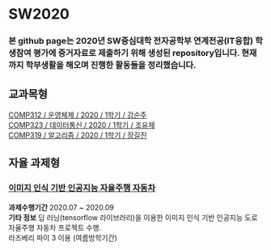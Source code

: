 # SW2020  

### 본 github page는 2020년 SW중심대학 전자공학부 연계전공(IT융합) 학생참여 평가에 증거자료로 제출하기 위해 생성된 repository입니다. 현재까지 학부생활을 해오며 진행한 활동들을 정리했습니다.   

## 교과목형   

[COMP312 / 운영체제 / 2020 / 1학기 / 강순주](https://github.com/YangYoungwoo/Operating_System)   
[COMP323 / 데이터통신 / 2020 / 1학기 / 조유제](https://github.com/YangYoungwoo/Data_Communication)   
[COMP319 / 알고리즘 / 2020 / 1학기 / 장길진](https://github.com/YangYoungwoo/Algorithm)  


## 자율 과제형  

### [이미지 인식 기반 인공지능 자율주행 자동차](https://github.com/YangYoungwoo/Machine_Learning)  
**과제수행기간** 2020.07 ~ 2020.09    
**기타 정보** 딥 러닝(tensorflow 라이브러리)을 이용한 이미지 인식 기반 인공지능 도로 자율주행 자동차 프로젝트 수행.  
라즈베리 파이 3 이용 (여름방학기간)    